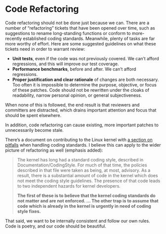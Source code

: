 # Code Refactoring

Code refactoring should not be done just because we can. There are a number of “refactoring” tickets that have been opened over time, such as suggestions to rename long-standing functions or conform to more-recently established coding standards. Meanwhile, plenty of tasks are far more worthy of effort. Here are some suggested guidelines on what these tickets need in order to warrant review:

*   **Unit tests**, even if the code was not previously covered. We can’t afford regressions, and this will improve our test coverage.
*   **Performance benchmarks**, before and after. We can’t afford regressions.
*   **Proper justification and clear rationale** of changes are both necessary. Too often it is impossible to determine the purpose, objective, or focus of these patches. Code should not be rewritten under the cloaks of readability, narrow personal opinion, or general subjectiveness.

When none of this is followed, the end result is that reviewers and committers are distracted, which drains important attention and focus that should be spent elsewhere.

In addition, code refactoring can cause existing, more important patches to unnecessarily become stale.

There’s a document on contributing to the Linux kernel with [a section on pitfalls](https://dri.freedesktop.org/docs/drm/development-process/4.Coding.html#coding-style) when handling coding standards. I believe this can apply to the wider picture of refactoring as well (emphasis added):

> The kernel has long had a standard coding style, described in Documentation/CodingStyle. For much of that time, the policies described in that file were taken as being, at most, advisory. As a result, there is a substantial amount of code in the kernel which does not meet the coding style guidelines. The presence of that code leads to two independent hazards for kernel developers.
> 
> **The first of these is to believe that the kernel coding standards do not matter and are not enforced. … The other trap is to assume that code which is already in the kernel is urgently in need of coding style fixes.**

That said, we want to be internally consistent and follow our own rules. Code is poetry, and our code should be beautiful.